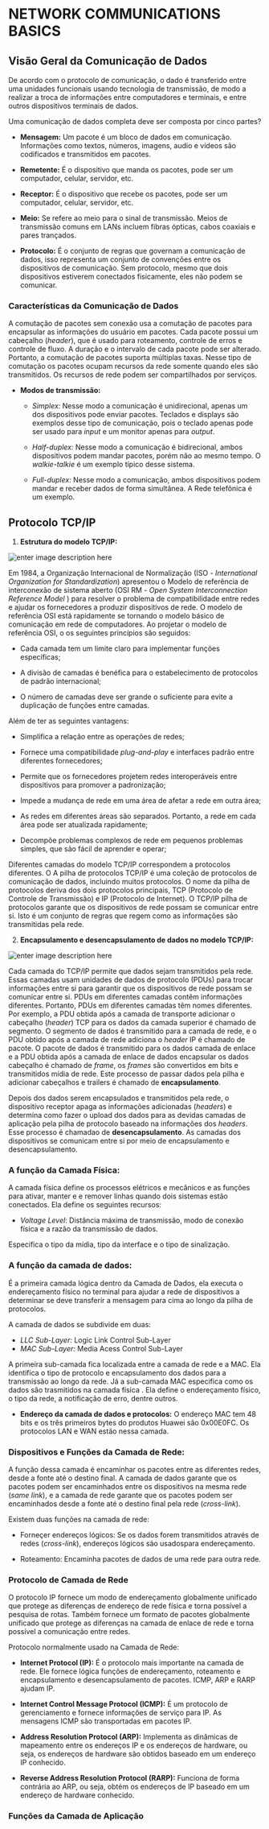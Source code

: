 # NETWORK COMMUNICATIONS BASICS

## **Visão Geral da Comunicação de Dados**

De acordo com o protocolo de comunicação, o dado é transferido entre uma unidades funcionais usando tecnologia de transmissão, de modo a realizar a troca de informações entre computadores e terminais, e entre outros dispositivos terminais de dados.

Uma comunicação de dados completa deve ser composta por cinco partes?

- **Mensagem:** Um pacote é um bloco de dados em comunicação. Informações como textos, números, imagens, audio e vídeos são codificados e transmitidos em pacotes.

- **Remetente:** É o dispositivo que manda os pacotes, pode ser um computador, celular, servidor, etc.

- **Receptor:**  É o dispositivo que recebe os pacotes, pode ser um computador, celular, servidor, etc.

- **Meio:** Se refere ao meio para o sinal de transmissão. Meios de transmissão comuns em LANs incluem fibras ópticas, cabos coaxiais e pares trançados.

- **Protocolo:** É o conjunto de regras que governam a comunicação de dados, isso representa um conjunto de convenções entre os dispositivos de comunicação. Sem protocolo, mesmo que dois dispositivos estiverem conectados fisicamente, eles não podem se comunicar.

### **Características da Comunicação de Dados**

A comutação de pacotes sem conexão usa a comutação de pacotes para encapsular as informações do usuário em pacotes. Cada pacote possui um cabeçalho (_header_), que é
usado para roteamento, controle de erros e controle de fluxo. A duração e o intervalo de cada pacote pode ser alterado. Portanto, a comutação de pacotes suporta múltiplas taxas. Nesse tipo de comutação os pacotes ocupam recursos da rede somente quando eles são transmitidos. Os recursos de rede podem ser compartilhados por serviços.

- **Modos de transmissão:**

	- _Simplex:_ Nesse modo a comunicação é unidirecional, apenas um dos dispositivos pode enviar pacotes. Teclados e displays são exemplos desse tipo de comunicação, pois o teclado apenas pode ser usado para _input_ e um monitor apenas para _output_.

	- _Half-duplex:_ Nesse modo a comunicação é bidirecional, ambos dispositivos podem mandar pacotes, porém não ao mesmo tempo. O _walkie-talkie_ é um exemplo típico desse sistema.
	
	- _Full-duplex:_ Nesse modo a comunicação, ambos dispositivos podem mandar e receber dados de forma simultânea. A Rede telefônica é um exemplo.

## **Protocolo TCP/IP**

1. **Estrutura do modelo TCP/IP:**

![enter image description here](https://media.geeksforgeeks.org/wp-content/uploads/20230417045622/OSI-vs-TCP-vs-Hybrid-2.webp)

Em 1984, a Organização Internacional de Normalização (ISO - _International Organization for Standardization_) apresentou o Modelo de referência de interconexão de sistema aberto (OSI RM - _Open System Interconnection Reference Model_ ) para resolver o problema de compatibilidade entre redes e ajudar os fornecedores a produzir dispositivos de rede. O modelo de referência OSI está rapidamente se tornando o modelo básico de comunicação em rede de computadores. Ao projetar o modelo de referência OSI, o os seguintes princípios são seguidos:

-  Cada camada tem um limite claro para implementar funções específicas;

-  A divisão de camadas é benéfica para o estabelecimento de protocolos de padrão internacional;

- O número de camadas deve ser grande o suficiente para evite a duplicação de funções entre camadas.

Além de ter as seguintes vantagens:

- Simplifica a relação entre as operações de redes;

- Fornece uma compatibilidade _plug-and-play_ e interfaces padrão entre diferentes fornecedores;

- Permite que os fornecedores projetem redes interoperáveis entre dispositivos para promover a padronização;

-  Impede a mudança de rede em uma área de afetar a rede em outra área;

- As redes em diferentes áreas são
separados. Portanto, a rede em cada área pode ser atualizada rapidamente;

- Decompõe problemas complexos de rede em pequenos problemas simples, que são fácil de aprender e operar;

Diferentes camadas do modelo TCP/IP correspondem a protocolos diferentes. O
A pilha de protocolos TCP/IP é uma coleção de protocolos de comunicação de dados, incluindo muitos protocolos. O nome da pilha de protocolos deriva dos dois protocolos principais,
TCP (Protocolo de Controle de Transmissão) e IP (Protocolo de Internet). O TCP/IP pilha de protocolos garante que os dispositivos de rede possam se comunicar entre si. Isto é um conjunto de regras que regem como as informações são transmitidas pela rede.

2. **Encapsulamento e desencapsulamento de dados no modelo TCP/IP:**

![enter image description here](https://embeddedgeeks.com/wp-content/uploads/2020/06/encap-1.png)

Cada camada do TCP/IP permite que dados sejam transmitidos pela rede. Essas camadas usam unidades de dados de protocolo (PDUs) para trocar informações entre si para garantir que os dispositivos de rede possam se comunicar entre si. PDUs em diferentes camadas contêm informações diferentes. Portanto, PDUs em diferentes camadas têm nomes diferentes. Por exemplo, a PDU obtida após a camada de transporte adicionar
o cabeçalho (_header_) TCP para os dados da camada superior é chamado de segmento. O segmento de dados é
transmitido para a camada de rede, e o PDU obtido após a camada de rede
adiciona o _header_ IP é chamado de pacote. O pacote de dados é transmitido para os dados camada de enlace e a PDU obtida após a camada de enlace de dados encapsular os dados cabeçalho é chamado de _frame_, os _frames_ são convertidos em bits e transmitidos
mídia de rede. Este processo de passar dados pela pilha e adicionar cabeçalhos
e trailers é chamado de **encapsulamento**.

Depois dos dados serem encapsulados e transmitidos pela rede, o dispositivo receptor apaga as informações adicionadas (_headers_) e determina como fazer o upload dos dados para as devidas camadas de aplicação pela pilha de protocolo baseado na informações dos _headers_. Esse processo é chamadao de **desencapsulamento**. As camadas dos dispositivos se comunicam entre si por meio de encapsulamento e desencapsulamento.

### **A função da Camada Física:**
A camada física define os processos elétricos e mecânicos e as funções para ativar, manter e e remover linhas quando dois sistemas estão conectados. Ela define os seguintes recursos:

- _Voltage Level_:  Distância máxima de transmissão, modo de conexão física e a razão da transmissão de dados.

Especifica o tipo da mídia, tipo da interface e o tipo de sinalização.

### **A função da camada de dados:**

É a primeira camada lógica dentro da Camada de Dados, ela executa o endereçamento físico no terminal para ajudar a rede de dispositivos a determinar se deve transferir a mensagem para cima ao longo da pilha de protocolos.

A camada de dados se subdivide em duas:

- _LLC Sub-Layer:_ Logic Link Control Sub-Layer
- _MAC Sub-Layer:_ Media Acess Control Sub-Layer

A primeira sub-camada fica localizada entre a camada de rede e a MAC. Ela identifica o tipo de protocolo e encapsulamento dos dados para a transmissão ao longo da rede. Já a sub-camada MAC especifica como os dados são trasmitidos na camada física . Ela define o endereçamento físico, o tipo da rede, a notificação de erro, dentre outros.

- **Endereço da camada de dados e protocolos:** O endereço MAC tem 48 bits e os três primeiros bytes do produtos Huawei são 0x00E0FC. Os protocolos LAN e WAN estão nessa camada.

### **Dispositivos e Funções da Camada de Rede:**
A função dessa camada é encaminhar os pacotes entre as diferentes redes, desde a fonte até o destino final. A camada de dados garante que os pacotes podem ser encaminhados entre os dispositivos na mesma rede (_same link_), e a camada de rede garante que os pacotes podem ser encaminhados desde  a fonte até o destino final pela rede (_cross-link_). 

Existem duas funções na camada de rede:

- Forneçer endereços lógicos: Se os dados forem transmitidos através de redes (_cross-link_), endereços lógicos são usados ​​para endereçamento.

 - Roteamento: Encaminha pacotes de dados de uma rede para outra rede. 

### **Protocolo de Camada de Rede**

O protocolo IP fornece um modo de endereçamento globalmente unificado que protege as diferenças de endereço de rede física e torna possível a pesquisa de rotas. Também fornece um formato de pacotes globalmente unificado que protege as diferenças na camada de enlace de rede e torna  possível a comunicação entre redes.

Protocolo normalmente usado na Camada de Rede:

- **Internet Protocol (IP):** É o protocolo mais importante na camada de rede. Ele fornece lógica funções de  endereçamento, roteamento e encapsulamento e desencapsulamento de pacotes. ICMP, ARP e RARP ajudam IP.

- **Internet Control Message Protocol (ICMP):** É um protocolo de gerenciamento e fornece informações de serviço para IP. As mensagens ICMP são transportadas em pacotes IP.

- **Address Resolution Protocol (ARP):**  Implementa as dinâmicas de mapeamento entre os endereços IP e os endereços de hardware, ou seja, os endereços de hardware são obtidos baseado em um endereço IP conhecido.

- **Reverse Address Resolution Protocol (RARP):** Funciona de forma contrária ao ARP, ou seja, obtém os endereços de IP baseado em um endereço de hardware conhecido.

### Funções da Camada de Aplicação




<!--stackedit_data:
eyJoaXN0b3J5IjpbMTcxODI0MzE3NCwyMTMxNjc1OTEyLC0yMz
I3ODAyNjEsMTAyNjgyOTQ5MCwtMTU1NjM1MzE0OCwxMjIxMzc1
NDE1LC01MTQxNzQzNTYsOTkwMDAxNzU5LDQ1NzQ4Mzg4NCwtNj
k2NzMxMDc0LDE0MDIyOTk4OCwtNjQyNzk3NDA3LC0yNTgxNzE2
NywxODExODIwNTYxLDEyMTY5NDgxOCwtMTM4MDA4MzM3NiwtMj
AwMjQwNzQ4MSwtMTgzMDYxMTEyOCw0NTk0MDAzMDBdfQ==
-->